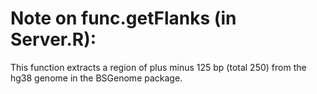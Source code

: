 # Note on func.getFlanks (in Server.R):
This function extracts a region of plus minus 125 bp (total 250) from the hg38 genome in the BSGenome package.
